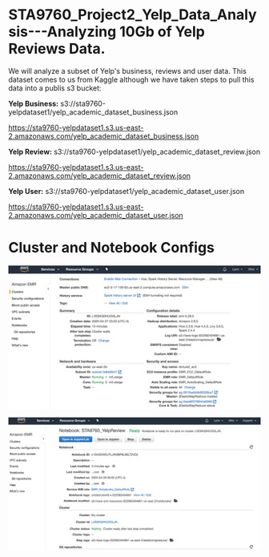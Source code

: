 # STA9760_Project2_Yelp_Data_Analysis---Analyzing 10Gb of Yelp Reviews Data.
We will analyze a subset of Yelp's business, reviews and user data. This dataset comes to us from Kaggle although we have taken steps to pull this data into a publis s3 bucket: 

**Yelp Business:**
s3://sta9760-yelpdataset1/yelp_academic_dataset_business.json

https://sta9760-yelpdataset1.s3.us-east-2.amazonaws.com/yelp_academic_dataset_business.json

**Yelp Review:**
s3://sta9760-yelpdataset1/yelp_academic_dataset_review.json

https://sta9760-yelpdataset1.s3.us-east-2.amazonaws.com/yelp_academic_dataset_review.json

**Yelp User:**
s3://sta9760-yelpdataset1/yelp_academic_dataset_user.json

https://sta9760-yelpdataset1.s3.us-east-2.amazonaws.com/yelp_academic_dataset_user.json

# Cluster and Notebook Configs
![](assets/cluster.png)

![](assets/notebook.png)
